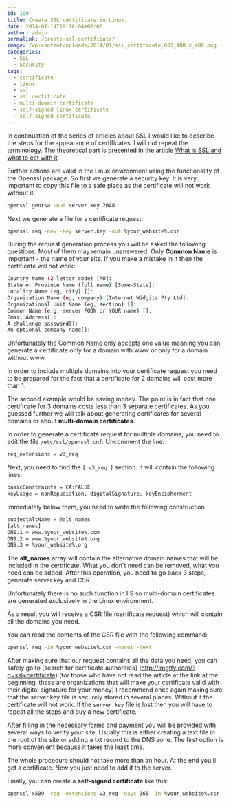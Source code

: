 ```yaml
---
id: 109
title: Create SSL certificate in Linux.
date: 2014-07-14T19:18:04+00:00
author: admin
permalink: /create-ssl-certificate/
image: /wp-content/uploads/2014/01/ssl_certificate_003_400_x_400.png
categories:
  - SSL
  - Security
tags:
  - certificate
  - linux
  - ssl
  - ssl certificate
  - multi-domain certificate
  - self-signed linux certificate
  - self-signed certificate
---
```

In continuation of the series of articles about SSL I would like to describe the steps for the appearance of certificates.
I will not repeat the terminology. The theoretical part is presented in the article [What is SSL and what to eat with it](/ssl-tutorial/)

Further actions are valid in the Linux environment using the functionality of the Openssl package.
So first we generate a security key. It is very important to copy this file to a safe place as the certificate will not work without it.
```bash
openssl genrsa -out server.key 2048
```

Next we generate a file for a certificate request:
```bash
openssl req -new -key server.key -out %your_website%.csr
```

During the request generation process you will be asked the following questions. Most of them may remain unanswered. Only <strong>Common Name</strong> is important - the name of your site. If you make a mistake in it then the certificate will not work:
```bash
Country Name (2 letter code) [AU]:
State or Province Name (full name) [Some-State]:
Locality Name (eg, city) []:
Organization Name (eg, company) [Internet Widgits Pty Ltd]:
Organizational Unit Name (eg, section) []:
Common Name (e.g. server FQDN or YOUR name) []:
Email Address[]:
A challenge password[]:
An optional company name[]:
```

Unfortunately the Common Name only accepts one value meaning you can generate a certificate only for a domain with www or only for a domain without www. 

In order to include multiple domains into your certificate request you need to be prepared for the fact that a certificate for 2 domains will cost more than 1.

The second example would be saving money. The point is in fact that one certificate for 3 domains costs less than 3 separate certificates. As you guessed further we will talk about generating certificates for several domains or about <strong>multi-domain certificates</strong>.

In order to generate a certificate request for multiple domains, you need to edit the file `/etc/ssl/openssl.cnf`:
Uncomment the line:
```bash
req_extensions = v3_req
```

Next, you need to find the `[ v3_req ]` section. It will contain the following lines:
```bash
basicConstraints = CA:FALSE
keyUsage = nonRepudiation, digitalSignature, keyEncipherment
```

Immediately below them, you need to write the following construction
```bash
subjectAltName = @alt_names
[alt_names]
DNS.1 = www.%your_website%.com
DNS.2 = www.%your_website%.org
DNS.3 = %your_website%.org
```

The <strong>alt_names</strong> array will contain the alternative domain names that will be included in the certificate. What you don't need can be removed, what you need can be added.
After this operation, you need to go back 3 steps, generate server.key and CSR.

Unfortunately there is no such function in IIS so multi-domain certificates are generated exclusively in the Linux environment.

As a result you will receive a CSR file (certificate request) which will contain all the domains you need.

You can read the contents of the CSR file with the following command:
```bash
openssl req -in %your_website%.csr -noout -text
```

After making sure that our request contains all the data you need, you can safely go to [search for certificate authorities] (http://lmgtfy.com/?q=ssl+certificate) (for those who have not read the article at the link at the beginning, these are organizations that will make your certificate valid with their digital signature for your money)
I recommend once again making sure that the server.key file is securely stored in several places. Without it the certificate will not work. If the `server.key` file is lost then you will have to repeat all the steps and buy a new certificate.

After filling in the necessary forms and payment you will be provided with several ways to verify your site. Usually this is either creating a text file in the root of the site or adding a txt record to the DNS zone. The first option is more convenient because it takes the least time.

The whole procedure should not take more than an hour. At the end you'll get a certificate. Now you just need to add it to the server.

Finally, you can create a <strong>self-signed certificate</strong> like this:
```bash
openssl x509 -req -extensions v3_req -days 365 -in %your_website%.csr -signkey server.key -out %your_website%.crt
```